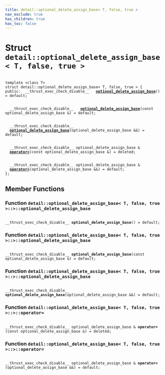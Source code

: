```yaml
---
title: detail::optional_delete_assign_base< T, false, true >
nav_exclude: true
has_children: true
has_toc: false
---
```


# Struct `detail::optional_delete_assign_base< T, false, true >`

<code class="doxybook">
<span>template &lt;class T&gt;</span>
<span>struct detail::optional&#95;delete&#95;assign&#95;base&lt; T, false, true &gt; {</span>
<span>public:</span><span>&nbsp;&nbsp;__thrust_exec_check_disable__ </span><span>&nbsp;&nbsp;<b><a href="/thrust/api/classes/structdetail_1_1optional__delete__assign__base_3_01t_00_01false_00_01true_01_4.html#function-optional_delete_assign_base">optional&#95;delete&#95;assign&#95;base</a></b>() = default;</span>
<br>
<span>&nbsp;&nbsp;__thrust_exec_check_disable__ </span><span>&nbsp;&nbsp;<b><a href="/thrust/api/classes/structdetail_1_1optional__delete__assign__base_3_01t_00_01false_00_01true_01_4.html#function-optional_delete_assign_base">optional&#95;delete&#95;assign&#95;base</a></b>(const optional_delete_assign_base &) = default;</span>
<br>
<span>&nbsp;&nbsp;__thrust_exec_check_disable__ </span><span>&nbsp;&nbsp;<b><a href="/thrust/api/classes/structdetail_1_1optional__delete__assign__base_3_01t_00_01false_00_01true_01_4.html#function-optional_delete_assign_base">optional&#95;delete&#95;assign&#95;base</a></b>(optional_delete_assign_base &&) = default;</span>
<br>
<span>&nbsp;&nbsp;__thrust_exec_check_disable__ optional_delete_assign_base & </span><span>&nbsp;&nbsp;<b><a href="/thrust/api/classes/structdetail_1_1optional__delete__assign__base_3_01t_00_01false_00_01true_01_4.html#function-operator=">operator=</a></b>(const optional_delete_assign_base &) = deleted;</span>
<br>
<span>&nbsp;&nbsp;__thrust_exec_check_disable__ optional_delete_assign_base & </span><span>&nbsp;&nbsp;<b><a href="/thrust/api/classes/structdetail_1_1optional__delete__assign__base_3_01t_00_01false_00_01true_01_4.html#function-operator=">operator=</a></b>(optional_delete_assign_base &&) = default;</span>
<span>};</span>
</code>

## Member Functions

<h3 id="function-optional_delete_assign_base">
Function <code>detail::optional&#95;delete&#95;assign&#95;base&lt; T, false, true &gt;::&gt;::optional&#95;delete&#95;assign&#95;base</code>
</h3>

<code class="doxybook">
<span>__thrust_exec_check_disable__ </span><span><b>optional_delete_assign_base</b>() = default;</span></code>
<h3 id="function-optional_delete_assign_base">
Function <code>detail::optional&#95;delete&#95;assign&#95;base&lt; T, false, true &gt;::&gt;::optional&#95;delete&#95;assign&#95;base</code>
</h3>

<code class="doxybook">
<span>__thrust_exec_check_disable__ </span><span><b>optional_delete_assign_base</b>(const optional_delete_assign_base &) = default;</span></code>
<h3 id="function-optional_delete_assign_base">
Function <code>detail::optional&#95;delete&#95;assign&#95;base&lt; T, false, true &gt;::&gt;::optional&#95;delete&#95;assign&#95;base</code>
</h3>

<code class="doxybook">
<span>__thrust_exec_check_disable__ </span><span><b>optional_delete_assign_base</b>(optional_delete_assign_base &&) = default;</span></code>
<h3 id="function-operator=">
Function <code>detail::optional&#95;delete&#95;assign&#95;base&lt; T, false, true &gt;::&gt;::operator=</code>
</h3>

<code class="doxybook">
<span>__thrust_exec_check_disable__ optional_delete_assign_base & </span><span><b>operator=</b>(const optional_delete_assign_base &) = deleted;</span></code>
<h3 id="function-operator=">
Function <code>detail::optional&#95;delete&#95;assign&#95;base&lt; T, false, true &gt;::&gt;::operator=</code>
</h3>

<code class="doxybook">
<span>__thrust_exec_check_disable__ optional_delete_assign_base & </span><span><b>operator=</b>(optional_delete_assign_base &&) = default;</span></code>

